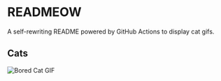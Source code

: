 # READMEOW

A self-rewriting README powered by GitHub Actions to display cat gifs.

## Cats

![Bored Cat GIF](https://media3.giphy.com/media/v1.Y2lkPTlhY2QwMmRhOXRvaDNqYmxlYmM5Z3VxMGdhc2o5bXp3ZGxhZ29nYTJ6MGZ1OWt5cyZlcD12MV9naWZzX3NlYXJjaCZjdD1n/mlvseq9yvZhba/200.gif)
